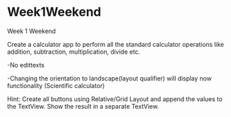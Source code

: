 # Week1Weekend

Week 1 Weekend

Create a calculator app to perform all the standard calculator operations like addition, subtraction, multiplication, divide etc.

-No edittexts

-Changing the orientation to landscape(layout qualifier) will display now functionality (Scientific calculator)

Hint: Create all buttons using Relative/Grid Layout and append the values to the TextView. Show the result in a separate TextView.



